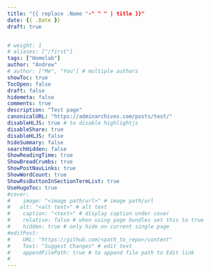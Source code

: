 ```yaml
---
title: "{{ replace .Name "-" " " | title }}"
date: {{ .Date }}
draft: true


# weight: 1
# aliases: ["/first"]
tags: ["Homelab"]
author: "Andrew"
# author: ["Me", "You"] # multiple authors
showToc: true
TocOpen: false
draft: false
hidemeta: false
comments: true
description: "Test page"
canonicalURL: "https://adminarchives.com/posts/test/"
disableHLJS: true # to disable highlightjs
disableShare: true
disableHLJS: false
hideSummary: false
searchHidden: false
ShowReadingTime: true
ShowBreadCrumbs: true
ShowPostNavLinks: true
ShowWordCount: true
ShowRssButtonInSectionTermList: true
UseHugoToc: true
#cover:
#    image: "<image path/url>" # image path/url
#   alt: "<alt text>" # alt text
#    caption: "<text>" # display caption under cover
#    relative: false # when using page bundles set this to true
#    hidden: true # only hide on current single page
#editPost:
#    URL: "https://github.com/<path_to_repo>/content"
#    Text: "Suggest Changes" # edit text
#    appendFilePath: true # to append file path to Edit link
#
---
```


